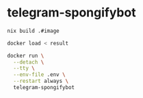 # telegram-spongifybot

```sh
nix build .#image
```

```sh
docker load < result
```

```sh
docker run \
  --detach \
  --tty \
  --env-file .env \
  --restart always \
  telegram-spongifybot
```
